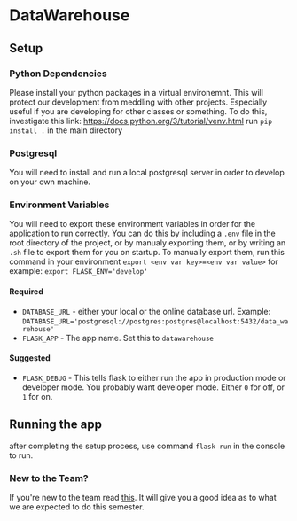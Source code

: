 # DataWarehouse
## Setup 
### Python Dependencies 
Please install your python packages in a virtual environemnt. This will protect our development from meddling with other projects. Especially useful if you are developing for other classes or something. To do this, investigate this link: https://docs.python.org/3/tutorial/venv.html
run `pip install .` in the main directory
### Postgresql
You will need to install and run a local postgresql server in order to develop on your own machine. 
### Environment Variables
You will need to export these environment variables in order for the application to run correctly. You can do this by including a `.env` file in the root directory of the project, or by manualy exporting them, or by writing an `.sh` file to export them for you on startup. 
To manually export them, run this command in your environment
`export <env var key>=<env var value>`
for example:
`export FLASK_ENV='develop'` 
#### Required
* `DATABASE_URL` - either your local or the online database url. Example: `DATABASE_URL='postgresql://postgres:postgres@localhost:5432/data_warehouse'`
* `FLASK_APP` - The app name. Set this to `datawarehouse`
#### Suggested
* `FLASK_DEBUG` - This tells flask to either run the app in production mode or developer mode. You probably want developer mode. Either `0` for off, or `1` for on.


## Running the app
after completing the setup process, use command `flask run` in the console to run. 

### New to the Team?
If you're new to the team read [this](https://github.com/Lunatic-Labs/DataWarehouse/blob/johntable-patch-1/docs/Notes%20from%20someone%20who%20took%20this%20class.pdf). It will give you a good idea as to what we are expected to do this semester.
